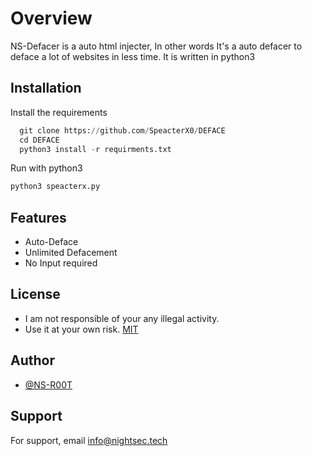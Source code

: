 
# Overview

NS-Defacer is a auto html injecter, In other words It's a auto defacer to deface a lot of websites in less time. It is written in python3 

## Installation

Install the requirements

```python
  git clone https://github.com/SpeacterX0/DEFACE
  cd DEFACE
  python3 install -r requirments.txt
```
Run with python3
```python
python3 speacterx.py
```


## Features

- Auto-Deface
- Unlimited Defacement
- No Input required


## License

- I am not responsible of your any illegal activity.
- Use it at your own risk. [MIT](https://choosealicense.com/licenses/mit/)

## Author

- [@NS-R00T](https://www.github.com/TheNightSec)

## Support

For support, email info@nightsec.tech 

